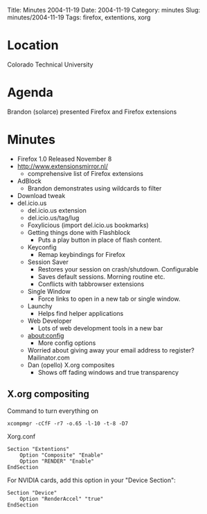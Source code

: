 Title: Minutes 2004-11-19 
Date: 2004-11-19 
Category: minutes
Slug: minutes/2004-11-19
Tags: firefox, extentions, xorg 

Location
========

Colorado Technical University

Agenda
======

<!-- PELICAN_BEGIN_SUMMARY -->
Brandon (solarce) presented Firefox and Firefox extensions
<!-- PELICAN_END_SUMMARY -->

Minutes
=======

-   Firefox 1.0 Released November 8
-   <http://www.extensionsmirror.nl/>
    -   comprehensive list of Firefox extensions
-   AdBlock
    -   Brandon demonstrates using wildcards to filter
-   Download tweak
-   del.icio.us
    -   del.icio.us extension
    -   del.icio.us/tag/lug
    -   Foxylicious (import del.icio.us bookmarks)
    -   Getting things done with Flashblock
        -   Puts a play button in place of flash content.
    -   Keyconfig
        -   Remap keybindings for Firefox
    -   Session Saver
        -   Restores your session on crash/shutdown. Configurable
        -   Saves default sessions. Morning routine etc.
        -   Conflicts with tabbrowser extensions
    -   Single Window
        -   Force links to open in a new tab or single window.
    -   Launchy
        -   Helps find helper applications
    -   Web Developer
        -   Lots of web development tools in a new bar
    -   <about:config>
        -   More config options
    -   Worried about giving away your email address to register?
        Mailinator.com
    -   Dan (opello) X.org composites
        -   Shows off fading windows and true transparency

X.org compositing
-----------------

Command to turn everything on

`xcompmgr -cCfF -r7 -o.65 -l-10 -t-8 -D7`

Xorg.conf

`Section "Extentions"`  
`    Option "Composite" "Enable"`  
`    Option "RENDER" "Enable"`  
`EndSection`

For NVIDIA cards, add this option in your "Device Section":

`Section "Device"`  
`    Option "RenderAccel" "true"`  
`EndSection`
